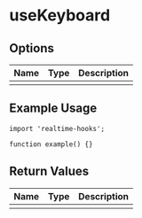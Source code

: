 # useKeyboard

## Options

| Name | Type | Description |
| ---- | ---- | ----------- |
|      |      |             |

## Example Usage

```tsx
import 'realtime-hooks';

function example() {}
```

## Return Values

| Name | Type | Description |
| ---- | ---- | ----------- |
|      |      |             |

